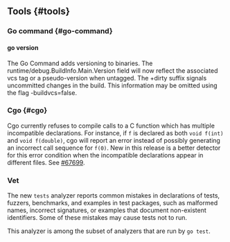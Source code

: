 ## Tools {#tools}

### Go command {#go-command}

#### go version

The Go Command adds versioning to binaries. The runtime/debug.BuildInfo.Main.Version
field will now reflect the associated vcs tag or a pseudo-version when untagged.
The +dirty suffix signals uncommitted changes in the build. This information may be
omitted using the flag -buildvcs=false.

### Cgo {#cgo}

Cgo currently refuses to compile calls to a C function which has multiple
incompatible declarations. For instance, if `f` is declared as both `void f(int)`
and `void f(double)`, cgo will report an error instead of possibly generating an
incorrect call sequence for `f(0)`. New in this release is a better detector for
this error condition when the incompatible declarations appear in different
files. See [#67699](/issue/67699).

### Vet

The new `tests` analyzer reports common mistakes in declarations of
tests, fuzzers, benchmarks, and examples in test packages, such as
malformed names, incorrect signatures, or examples that document
non-existent identifiers. Some of these mistakes may cause tests not
to run.

This analyzer is among the subset of analyzers that are run by `go test`.
